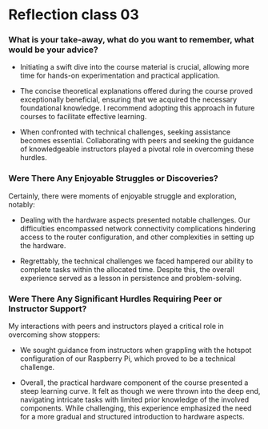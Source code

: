 # Reflection class 03 

### What is your take-away, what do you want to remember, what would be your advice?

- Initiating a swift dive into the course material is crucial, allowing more time for hands-on experimentation and practical application. 

- The concise theoretical explanations offered during the course proved exceptionally beneficial, ensuring that we acquired the necessary foundational knowledge. I recommend adopting this approach in future courses to facilitate effective learning.

- When confronted with technical challenges, seeking assistance becomes essential. Collaborating with peers and seeking the guidance of knowledgeable instructors played a pivotal role in overcoming these hurdles.

### Were There Any Enjoyable Struggles or Discoveries?

Certainly, there were moments of enjoyable struggle and exploration, notably:

- Dealing with the hardware aspects presented notable challenges. Our difficulties encompassed network connectivity complications hindering access to the router configuration, and other complexities in setting up the hardware. 

- Regrettably, the technical challenges we faced hampered our ability to complete tasks within the allocated time. Despite this, the overall experience served as a lesson in persistence and problem-solving.

### Were There Any Significant Hurdles Requiring Peer or Instructor Support?

My interactions with peers and instructors played a critical role in overcoming show stoppers:

- We sought guidance from instructors when grappling with the hotspot configuration of our Raspberry Pi, which proved to be a technical challenge.

- Overall, the practical hardware component of the course presented a steep learning curve. It felt as though we were thrown into the deep end, navigating intricate tasks with limited prior knowledge of the involved components. While challenging, this experience emphasized the need for a more gradual and structured introduction to hardware aspects.


